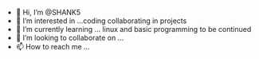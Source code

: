 - 👋 Hi, I’m @SHANK5
- 👀 I’m interested in ...coding collaborating in projects
- 🌱 I’m currently learning ... linux and basic programming to be continued
- 💞️ I’m looking to collaborate on ... 
- 📫 How to reach me ... 

<!---
SHANK5/SHANK5 is a ✨ special ✨ repository because its `README.md` (this file) appears on your GitHub profile.
You can click the Preview link to take a look at your changes.
--->
